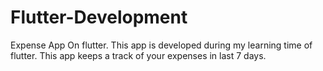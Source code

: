 # Flutter-Development
Expense App On flutter.
This app is developed during my learning time of flutter. This app keeps a track of your expenses in last 7 days.
